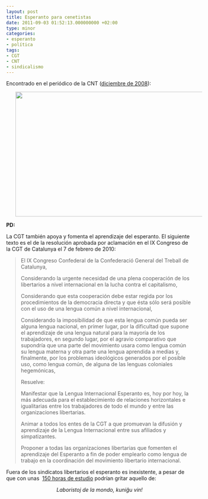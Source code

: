 ```yaml
---
layout: post
title: Esperanto para cenetistas
date: 2011-09-03 01:52:13.000000000 +02:00
type: minor
categories:
- esperanto
- política
tags:
- CGT
- CNT
- sindicalismo
---
```

<p style="text-align: left;">Encontrado en el periódico de la CNT (<a href="http://www.cnt-ait.tv/d/844-2/cnt_351+entero_opti.pdf?g2_GALLERYSID=6c276a0f3a4a1228f09bd82697d80af0">diciembre de 2008</a>):</p>
<p style="text-align: center;"><a href="http://albertolumbreras.com/wp-content/uploads/2011/09/Captura-de-pantalla-2011-09-03-a-las-00.51.04.png"><img class="aligncenter size-full wp-image-1122" style="margin-left: 25px; margin-right: 25px;" title="Esperanto para cenetistas" src="{{ site.baseurl }}/assets/Captura-de-pantalla-2011-09-03-a-las-00.51.04.png" alt="" width="600" height="337" /></a></p>
<p style="text-align: left;"><!--more--></p>
<p style="text-align: left;"><strong>PD:</strong></p>
<p style="text-align: left;">La CGT también apoya y fomenta el aprendizaje del esperanto. El siguiente texto es el de la resolución aprobada por aclamación en el IX Congreso de la CGT de Catalunya el 7 de febrero de 2010:</p>
<blockquote>
<p style="text-align: left;">El IX Congreso Confederal de la Confederació General del Treball de Catalunya,</p>
<p>Considerando la urgente necesidad de una plena cooperación de los libertarios a nivel internacional en la lucha contra el capitalismo,</p>
<p style="text-align: left;">Considerando que esta cooperación debe estar regida por los procedimientos de la democracia directa y que ésta sólo será posible con el uso de una lengua común a nivel internacional,</p>
<p>Considerando la imposibilidad de que esta lengua común pueda ser alguna lengua nacional, en primer lugar, por la dificultad que supone el aprendizaje de una lengua natural para la mayoría de los trabajadores, en segundo lugar, por el agravio comparativo que supondría que una parte del movimiento usara como lengua común su lengua materna y otra parte una lengua aprendida a medias y, finalmente, por los problemas ideológicos generados por el posible uso, como lengua común, de alguna de las lenguas coloniales hegemónicas,</p>
<p>Resuelve:</p>
<p>Manifestar que la Lengua Internacional Esperanto es, hoy por hoy, la más adecuada para el establecimiento de relaciones horizontales e igualitarias entre los trabajadores de todo el mundo y entre las organizaciones libertarias.</p>
<p>Animar a todos los entes de la CGT a que promuevan la difusión y aprendizaje de la Lengua Internacional entre sus afiliados y simpatizantes.</p>
<p>Proponer a todas las organizaciones libertarias que fomenten el aprendizaje del Esperanto a fin de poder emplearlo como lengua de trabajo en la coordinación del movimiento libertario internacional.</p></blockquote>
<p>Fuera de los sindicatos libertarios el esperanto es inexistente, a pesar de que con unas  <a href="http://www.nodo50.org/esperanto/artik86es.htm">150 horas de estudio</a> podrían gritar aquello de:</p>
<p style="text-align: center;"><em>Laboristoj de la mondo, kuniĝu vin!</em></p>
